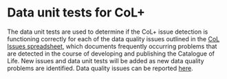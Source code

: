 # Data unit tests for CoL+

The data unit tests are used to determine if the CoL+ issue detection is functioning correctly for each of the data quality issues outlined in the [CoL Issues spreadsheet](https://docs.google.com/spreadsheets/d/1RIHaB1IdXy7WKSu_tL5V-M4YtGXDMKb9Cs3XxXieF7c/edit?usp=sharing), which documents frequently occurring problems that are detected in the course of developing and publishing the Catalogue of Life. New issues and data unit tests will be added as new data quality problems are identified. Data quality issues can be reported [here](https://github.com/Sp2000/data-unit-tests/issues).
